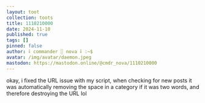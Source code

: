 ```yaml
---
layout: toot
collection: toots
title: 1110210000
date: 2024-11-10
published: true
tags: []
pinned: false
author: ⸸ commander ░ nova ⸸ :~$
avatar: /img/avatar/daemon.jpeg
mastodon: https://mastodon.online/@cmdr_nova/1110210000
---
```


okay, i fixed the URL issue with my script, when checking for new posts it was automatically removing the space in a category if it was two words, and therefore destroying the URL lol
